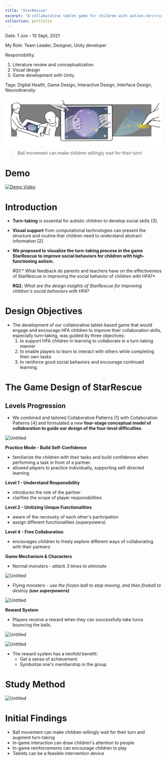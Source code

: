 ```yaml
---
title: "StarRescue"
excerpt: "A collaborative tablet game for children with autism.<br/><img src='/images/portfolio/starrescue/starrescue_cover.jpeg'>"
collection: portfolio
---
```


Date: 1 Jun - 10 Sept, 2021

My Role: Team Leader, Designer, Unity developer

Responsibility:
1. Literature review and conceptualization
2. Visual design
3. Game development with Unity

Tags: Digital Health, Game Design, Interactive Design, Interface Design, Neurodiversity

![teaser](/images/portfolio/starrescue/starresuce_teaser.png)

> Ball movement can make children willingly wait for their turn!
>

# Demo
[![Demo Video](https://img.youtube.com/vi/PCWmleTNXPo/maxresdefault.jpg)](https://www.youtube.com/watch?v=PCWmleTNXPo)


# Introduction

- **Turn-taking** is essential for autistic children to develop social skills [3].
- **Visual support** from computational technologies can present the structure and routine that children need to understand abstract information [2].
- **We proposed to visualize the turn-taking process in the game StarRescue to improve social behaviors for children with high-functioning autism.**

    **RQ1*.** What feedback do parents and teachers have on the effectiveness of StarRescue in improving the social behavior of children with HFA?*

    **RQ2.** *What are the design insights of StarRescue for improving children's social behaviors with HFA?*


# Design Objectives

- The development of our collaborative tablet-based game that would engage and encourage HFA children to improve their collaboration skills, especially turn-taking, was guided by three objectives:
    1. to support HFA children in learning to collaborate in a turn-taking manner
    2. to enable players to learn to interact with others while completing their own tasks
    3. to reinforce good social behaviors and encourage continued learning.

# The Game Design of StarRescue

## **Levels Progression**

- We combined and tailored Collaborative Patterns [1] with Collaboration Patterns [4] and formulated a new **four-stage conceptual model of collaboration to guide our design of the four-level difficulties**.

![Untitled](StarRescue%20d3ef22ed818c4413a2bf6bd32b532fbb/Untitled%201.png)

**Practice Mode - Build Self-Confidence**

- familiarize the children with their tasks and build confidence when performing a task in front of a partner.
- allowed players to practice individually, supporting self-directed learning

**Level 1 - Understand Responsibility**

- introduces the role of the partner
- clarifies the scope of player responsibilities

**Level 2 - Unitizing Unique Functionalities**

- aware of the necessity of each other's participation
- assign different functionalities (superpowers)

**Level 4 - Free Collaboration**

- encourages children to freely explore different ways of collaborating with their partners

**Game Mechanism & Characters**

- Normal monsters - *attack 3 times to eliminate*

![Untitled](StarRescue%20d3ef22ed818c4413a2bf6bd32b532fbb/Untitled%202.png)

- Flying monsters - *use the frozen ball to stop moving, and then fireball to destroy **(use superpowers)***

![Untitled](StarRescue%20d3ef22ed818c4413a2bf6bd32b532fbb/Untitled%203.png)

**Reward System**

- Players receive a reward when they can successfully take turns bouncing the balls.

![Untitled](StarRescue%20d3ef22ed818c4413a2bf6bd32b532fbb/Untitled%204.png)

![Untitled](StarRescue%20d3ef22ed818c4413a2bf6bd32b532fbb/Untitled%205.png)

- The reward system has a twofold benefit:
    - Get a sense of achievement
    - Symbolize one's membership in the group

# Study Method

![Untitled](StarRescue%20d3ef22ed818c4413a2bf6bd32b532fbb/Untitled%206.png)

# Initial Findings

- Ball movement can make children willingly wait for their turn and augment turn-taking
- In-game interaction can draw children's attention to people
- In-game reinforcements can encourage children to play
- Tablets can be a feasible intervention device
